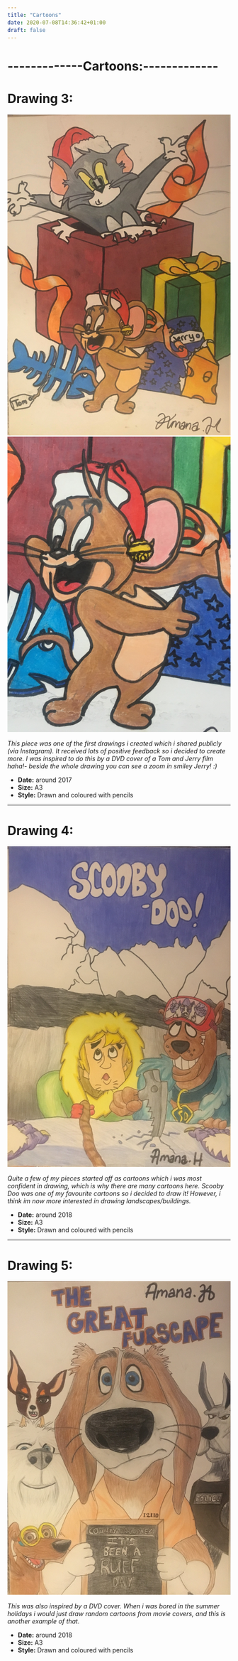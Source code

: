```yaml
---
title: "Cartoons"
date: 2020-07-08T14:36:42+01:00
draft: false
---
```

# -------------Cartoons:-------------

# Drawing 3:

<div class="flex"><img class="w40" src="TomandJerry.jpeg" alt="Drawing 2"/><img class="w40" src="jerry.jpeg" alt="Drawing 2b"/>
</div>

*This piece was one of the first drawings i created which i shared publicly (via Instagram). It received lots of positive feedback so i decided to create more. I was inspired to do this by a DVD cover of a Tom and Jerry film haha!- beside the whole drawing you can see a zoom in smiley Jerry! :)*
- **Date:** around 2017
- **Size:** A3
- **Style:** Drawn and coloured with pencils 

-----------------------------
# Drawing 4:

![Drawing 3](Scoobydoo.jpeg)

*Quite a few of my pieces started off as cartoons which i was most confident in drawing, which is why there are many cartoons here. Scooby Doo was one of my favourite cartoons so i decided to draw it! However, i think im now more interested in drawing landscapes/buildings.*
- **Date:** around 2018
- **Size:** A3
- **Style:** Drawn and coloured with pencils
-----------------------------
# Drawing 5:

![Drawing 4](Dogs.jpeg)

*This was also inspired by a DVD cover. When i was bored in the summer holidays i would just draw random cartoons from movie covers, and this is another example of that.*
- **Date:** around 2018
- **Size:** A3
- **Style:** Drawn and coloured with pencils
